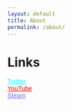 ```yaml
---
layout: default
title: About
permalink: /about/
---
```


# Links

<p style="font-family:arial;">
    <a style="color:Cyan;" href="https://twitter.com/Venulat" target="_blank">Twitter</a><br>
    <a style="color:Red;" href="https://www.youtube.com/channel/UCImUDoiwXye9a1CCGA8Jekw" target="_blank">YouTube</a><br>
    <a style="color:MediumSlateBlue;" href="https://steamcommunity.com/id/venulat/" target="_blank">Steam</a><br>
    <a style="color:GhostWhite;" href="https://github.com/venulat" target="_blank">GitHub</a><br>
